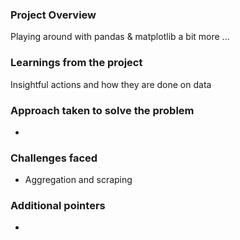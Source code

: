 ### Project Overview

 Playing around with pandas & matplotlib a bit more ...


### Learnings from the project

 Insightful actions and how they are done on data


### Approach taken to solve the problem

 -


### Challenges faced

 - Aggregation and scraping


### Additional pointers

 -


